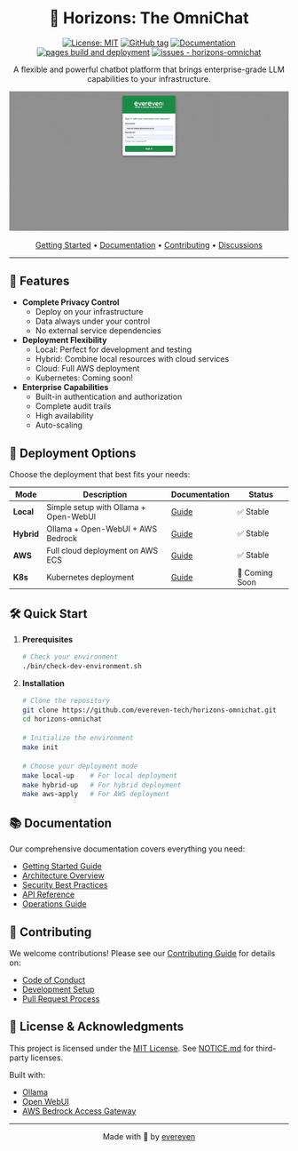 <div align="center">

# 🌅 Horizons: The OmniChat

[![License: MIT](https://img.shields.io/badge/License-MIT-yellow.svg)](https://opensource.org/licenses/MIT)
[![GitHub tag](https://img.shields.io/github/tag/evereven-tech/horizons-omnichat?include_prereleases=&sort=semver&color=green)](https://github.com/evereven-tech/horizons-omnichat/releases/)
[![Documentation](https://img.shields.io/badge/docs-evereven.tech-blue)](https://evereven-tech.github.io/horizons-omnichat/)
[![pages build and deployment](https://github.com/evereven-tech/horizons-omnichat/workflows/pages%20build%20and%20deployment/badge.svg)](https://github.com/evereven-tech/horizons-omnichat/actions?query=workflow:"pages-build-deployment")
[![issues - horizons-omnichat](https://img.shields.io/github/issues/evereven-tech/horizons-omnichat)](https://github.com/evereven-tech/horizons-omnichat/issues)

A flexible and powerful chatbot platform that brings enterprise-grade LLM capabilities to your infrastructure.

![Horizons Demo](assets/horizons_fast_demo.gif)

[Getting Started](#-quick-start) •
[Documentation](https://evereven-tech.github.io/horizons-omnichat/) •
[Contributing](CONTRIBUTING.md) •
[Discussions](https://github.com/evereven-tech/horizons-omnichat/discussions)

</div>

---

## 🌟 Features

- **Complete Privacy Control**
  - Deploy on your infrastructure
  - Data always under your control
  - No external service dependencies
- **Deployment Flexibility**
  - Local: Perfect for development and testing
  - Hybrid: Combine local resources with cloud services
  - Cloud: Full AWS deployment
  - Kubernetes: Coming soon!
- **Enterprise Capabilities**
  - Built-in authentication and authorization
  - Complete audit trails
  - High availability
  - Auto-scaling

## 🚀 Deployment Options

Choose the deployment that best fits your needs:

| Mode | Description | Documentation | Status |
|------|-------------|---------------|--------|
| **Local** | Simple setup with Ollama + Open-WebUI | [Guide](https://evereven-tech.github.io/horizons-omnichat/deployment/local.html) | ✅ Stable |
| **Hybrid** | Ollama + Open-WebUI + AWS Bedrock | [Guide](https://evereven-tech.github.io/horizons-omnichat/deployment/hybrid.html) | ✅ Stable |
| **AWS** | Full cloud deployment on AWS ECS | [Guide](https://evereven-tech.github.io/horizons-omnichat/deployment/aws.html) | ✅ Stable |
| **K8s** | Kubernetes deployment | [Guide](https://evereven-tech.github.io/horizons-omnichat/deployment/kubernetes.html) | 🚧 Coming Soon |

## 🛠 Quick Start

1. **Prerequisites**
   ```bash
   # Check your environment
   ./bin/check-dev-environment.sh
   ```

2. **Installation**
   ```bash
   # Clone the repository
   git clone https://github.com/evereven-tech/horizons-omnichat.git
   cd horizons-omnichat

   # Initialize the environment
   make init

   # Choose your deployment mode
   make local-up    # For local deployment
   make hybrid-up   # For hybrid deployment
   make aws-apply   # For AWS deployment
   ```

## 📚 Documentation

Our comprehensive documentation covers everything you need:

- [Getting Started Guide](https://evereven-tech.github.io/horizons-omnichat/getting-started/)
- [Architecture Overview](https://evereven-tech.github.io/horizons-omnichat/architecture/)
- [Security Best Practices](https://evereven-tech.github.io/horizons-omnichat/security/)
- [API Reference](https://evereven-tech.github.io/horizons-omnichat/development/api.html)
- [Operations Guide](https://evereven-tech.github.io/horizons-omnichat/operations/)

## 🤝 Contributing

We welcome contributions! Please see our [Contributing Guide](CONTRIBUTING.md) for details on:

- [Code of Conduct](CODE_OF_CONDUCT.md)
- [Development Setup](https://evereven-tech.github.io/horizons-omnichat/development/)
- [Pull Request Process](CONTRIBUTING.md#pull-request-process)

## 📜 License & Acknowledgments

This project is licensed under the [MIT License](LICENSE.md). See [NOTICE.md](NOTICE.md) for third-party licenses.

Built with:
- [Ollama](https://github.com/ollama/ollama)
- [Open WebUI](https://github.com/open-webui/open-webui)
- [AWS Bedrock Access Gateway](https://github.com/aws-samples/bedrock-access-gateway)

---

<div align="center">
Made with 💚 by <a href="https://www.evereven.tech">evereven</a>
</div>
